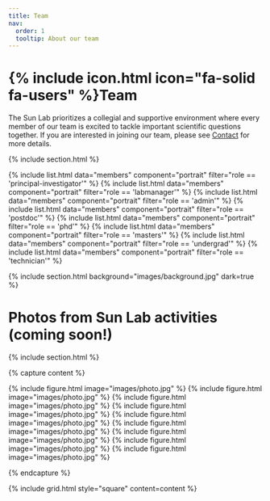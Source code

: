 ```yaml
---
title: Team
nav:
  order: 1
  tooltip: About our team
---
```


# {% include icon.html icon="fa-solid fa-users" %}Team

The Sun Lab prioritizes a collegial and supportive environment where every member of our team is excited to tackle important scientific questions together. If you are interested in joining our team, please see [Contact](contact) for more details.

{% include section.html %}

{% include list.html data="members" component="portrait" filter="role == 'principal-investigator'" %}
{% include list.html data="members" component="portrait" filter="role == 'labmanager'" %}
{% include list.html data="members" component="portrait" filter="role == 'admin'" %}
{% include list.html data="members" component="portrait" filter="role == 'postdoc'" %}
{% include list.html data="members" component="portrait" filter="role == 'phd'" %}
{% include list.html data="members" component="portrait" filter="role == 'masters'" %}
{% include list.html data="members" component="portrait" filter="role == 'undergrad'" %}
{% include list.html data="members" component="portrait" filter="role == 'technician'" %}

{% include section.html background="images/background.jpg" dark=true %}

# Photos from Sun Lab activities (coming soon!)

{% include section.html %}

{% capture content %}

{% include figure.html image="images/photo.jpg" %}
{% include figure.html image="images/photo.jpg" %}
{% include figure.html image="images/photo.jpg" %}
{% include figure.html image="images/photo.jpg" %}
{% include figure.html image="images/photo.jpg" %}
{% include figure.html image="images/photo.jpg" %}
{% include figure.html image="images/photo.jpg" %}
{% include figure.html image="images/photo.jpg" %}
{% include figure.html image="images/photo.jpg" %}

{% endcapture %}

{% include grid.html style="square" content=content %}
